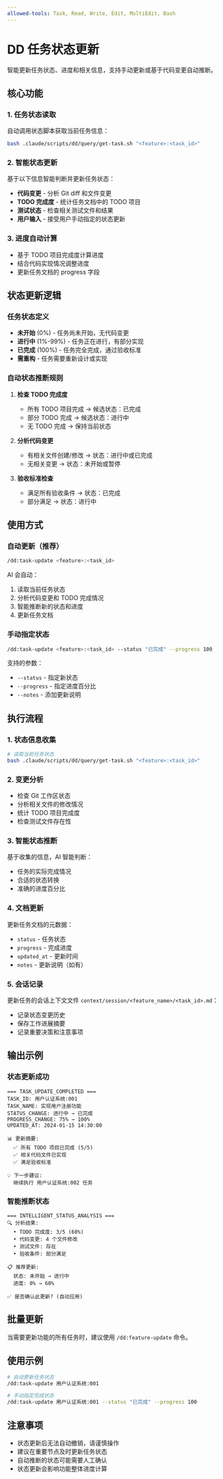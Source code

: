 ```yaml
---
allowed-tools: Task, Read, Write, Edit, MultiEdit, Bash
---
```


# DD 任务状态更新

智能更新任务状态、进度和相关信息，支持手动更新或基于代码变更自动推断。

## 核心功能

### 1. 任务状态读取

自动调用状态脚本获取当前任务信息：

```bash
bash .claude/scripts/dd/query/get-task.sh "<feature>:<task_id>"
```

### 2. 智能状态更新

基于以下信息智能判断并更新任务状态：

- **代码变更** - 分析 Git diff 和文件变更
- **TODO 完成度** - 统计任务文档中的 TODO 项目
- **测试状态** - 检查相关测试文件和结果
- **用户输入** - 接受用户手动指定的状态更新

### 3. 进度自动计算

- 基于 TODO 项目完成度计算进度
- 结合代码实现情况调整进度
- 更新任务文档的 progress 字段

## 状态更新逻辑

### 任务状态定义

- **未开始** (0%) - 任务尚未开始，无代码变更
- **进行中** (1%-99%) - 任务正在进行，有部分实现
- **已完成** (100%) - 任务完全完成，通过验收标准
- **需重构** - 任务需要重新设计或实现

### 自动状态推断规则

1. **检查 TODO 完成度**
   - 所有 TODO 项目完成 → 候选状态：已完成
   - 部分 TODO 完成 → 候选状态：进行中
   - 无 TODO 完成 → 保持当前状态

2. **分析代码变更**
   - 有相关文件创建/修改 → 状态：进行中或已完成
   - 无相关变更 → 状态：未开始或暂停

3. **验收标准检查**
   - 满足所有验收条件 → 状态：已完成
   - 部分满足 → 状态：进行中

## 使用方式

### 自动更新（推荐）

```bash
/dd:task-update <feature>:<task_id>
```

AI 会自动：
1. 读取当前任务状态
2. 分析代码变更和 TODO 完成情况
3. 智能推断新的状态和进度
4. 更新任务文档

### 手动指定状态

```bash
/dd:task-update <feature>:<task_id> --status "已完成" --progress 100
```

支持的参数：
- `--status` - 指定新状态
- `--progress` - 指定进度百分比
- `--notes` - 添加更新说明

## 执行流程

### 1. 状态信息收集

```bash
# 读取当前任务状态
bash .claude/scripts/dd/query/get-task.sh "<feature>:<task_id>"
```

### 2. 变更分析

- 检查 Git 工作区状态
- 分析相关文件的修改情况
- 统计 TODO 项目完成度
- 检查测试文件存在性

### 3. 智能状态推断

基于收集的信息，AI 智能判断：
- 任务的实际完成情况
- 合适的状态转换
- 准确的进度百分比

### 4. 文档更新

更新任务文档的元数据：
- `status` - 任务状态
- `progress` - 完成进度
- `updated_at` - 更新时间
- `notes` - 更新说明（如有）

### 5. 会话记录

更新任务的会话上下文文件 `context/session/<feature_name>/<task_id>.md`：
- 记录状态变更历史
- 保存工作进展摘要
- 记录重要决策和注意事项

## 输出示例

### 状态更新成功

```
=== TASK_UPDATE_COMPLETED ===
TASK_ID: 用户认证系统:001
TASK_NAME: 实现用户注册功能
STATUS_CHANGE: 进行中 → 已完成
PROGRESS_CHANGE: 75% → 100%
UPDATED_AT: 2024-01-15 14:30:00

📊 更新摘要:
  ✅ 所有 TODO 项目已完成 (5/5)
  ✅ 相关代码文件已实现
  ✅ 满足验收标准
  
💡 下一步建议:
  继续执行 用户认证系统:002 任务
```

### 智能推断状态

```
=== INTELLIGENT_STATUS_ANALYSIS ===
🔍 分析结果:
  • TODO 完成度: 3/5 (60%)
  • 代码变更: 4 个文件修改
  • 测试文件: 存在
  • 验收条件: 部分满足

📋 推荐更新:
  状态: 未开始 → 进行中
  进度: 0% → 60%
  
✅ 是否确认此更新? (自动应用)
```

## 批量更新

当需要更新功能的所有任务时，建议使用 `/dd:feature-update` 命令。

## 使用示例

```bash
# 自动更新任务状态
/dd:task-update 用户认证系统:001

# 手动指定完成状态
/dd:task-update 用户认证系统:001 --status "已完成" --progress 100
```

## 注意事项

- 状态更新后无法自动撤销，请谨慎操作
- 建议在重要节点及时更新任务状态
- 自动推断的状态可能需要人工确认
- 状态更新会影响功能整体进度计算
